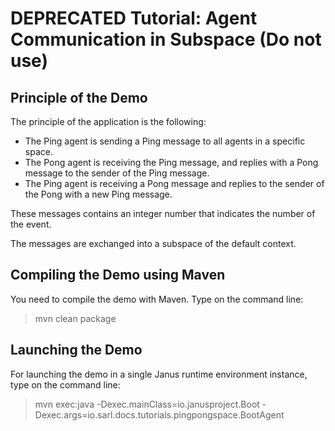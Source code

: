 DEPRECATED Tutorial: Agent Communication in Subspace (Do not use)
=================================================================

## Principle of the Demo

The principle of the application is the following:

* The Ping agent is sending a Ping message to all agents in a specific space.
* The Pong agent is receiving the Ping message, and replies with a Pong message to the sender of the Ping message.
* The Ping agent is receiving a Pong message and replies to the sender of the Pong with a new Ping message.

These messages contains an integer number that indicates the number of the event.

The messages are exchanged into a subspace of the default context.

## Compiling the Demo using Maven

You need to compile the demo with Maven. Type on the command
line:

> mvn clean package

## Launching the Demo

For launching the demo in a single Janus runtime environment
instance, type on the command line:

> mvn exec:java
>     -Dexec.mainClass=io.janusproject.Boot
>     -Dexec.args=io.sarl.docs.tutorials.pingpongspace.BootAgent
